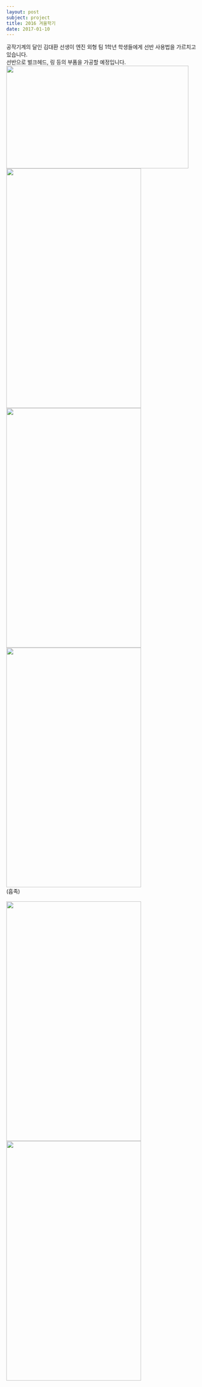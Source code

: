 ```yaml
---
layout: post
subject: project
title: 2016 겨울학기
date: 2017-01-10
---
```

공작기계의 달인 김대환 선생이 엔진 외형 팀 1학년 학생들에게 선반 사용법을 가르치고 있습니다. <br/>
선반으로 벌크헤드, 링 등의 부품을 가공할 예정입니다.<br/>
<img src="https://github.com/hsb6350/hanaro.github.io/blob/master/assets/sb3.jpg?raw=true" width="480" height="270"/><br/>
<img src="https://github.com/hsb6350/hanaro.github.io/blob/master/assets/sb4.jpg?raw=true" width="355" height="630"/><img src="https://github.com/hsb6350/hanaro.github.io/blob/master/assets/sb5.jpg?raw=true" width="355" height="630"/>
<br/>
<img src="https://github.com/hsb6350/hanaro.github.io/blob/master/assets/sb6.jpg?raw=true" width="355" height="630"/><br/>
(흡족)<br/><br/>
<img src="https://github.com/hsb6350/hanaro.github.io/blob/master/assets/sb7.jpg?raw=true" width="355" height="630"/><img src="https://github.com/hsb6350/hanaro.github.io/blob/master/assets/sb8.jpg?raw=true" width="355" height="630"/>
<br/>
